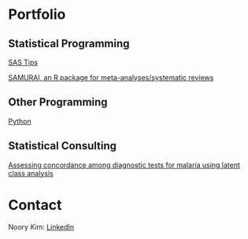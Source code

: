 # Portfolio


## Statistical Programming

[SAS Tips](/sas-tips)

[SAMURAI, an R package for meta-analyses/systematic reviews](/R-samurai)

## Other Programming

[Python](Python)

## Statistical Consulting

[Assessing concordance among diagnostic tests for malaria using latent class analysis](/stat-lca-malaria-tests)



# Contact

Noory Kim: [LinkedIn](https://www.linkedin.com/in/noory)



